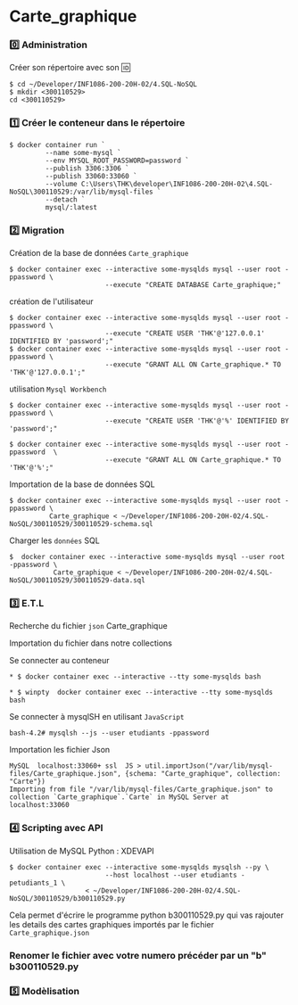 # Carte_graphique

### :zero: Administration 

Créer son répertoire avec son :id:

```
$ cd ~/Developer/INF1086-200-20H-02/4.SQL-NoSQL
$ mkdir <300110529>
cd <300110529>
```

### :one: Créer le conteneur dans le répertoire

```
$ docker container run `
         --name some-mysql `
         --env MYSQL_ROOT_PASSWORD=password `
         --publish 3306:3306 `
         --publish 33060:33060 `
         --volume C:\Users\THK\developer\INF1086-200-20H-02\4.SQL-NoSQL\300110529:/var/lib/mysql-files `
         --detach `
         mysql/:latest
```

### :two: Migration

Création de la base de données `Carte_graphique`

```
$ docker container exec --interactive some-mysqlds mysql --user root -ppassword \
                        --execute "CREATE DATABASE Carte_graphique;"
```
création de l'utilisateur

```
$ docker container exec --interactive some-mysqlds mysql --user root -ppassword \
                        --execute "CREATE USER 'THK'@'127.0.0.1' IDENTIFIED BY 'password';"
$ docker container exec --interactive some-mysqlds mysql --user root -ppassword \
                        --execute "GRANT ALL ON Carte_graphique.* TO 'THK'@'127.0.0.1';"
```

utilisation `Mysql Workbench`

```
$ docker container exec --interactive some-mysqlds mysql --user root -ppassword \
                        --execute "CREATE USER 'THK'@'%' IDENTIFIED BY 'password';"

$ docker container exec --interactive some-mysqlds mysql --user root -ppassword  \
                        --execute "GRANT ALL ON Carte_graphique.* TO 'THK'@'%';"
```

Importation de la base de données SQL

```
$ docker container exec --interactive some-mysqlds mysql --user root -ppassword \
          Carte_graphique < ~/Developer/INF1086-200-20H-02/4.SQL-NoSQL/300110529/300110529-schema.sql
```

Charger les `données` SQL

```
$  docker container exec --interactive some-mysqlds mysql --user root -ppassword \
           Carte_graphique < ~/Developer/INF1086-200-20H-02/4.SQL-NoSQL/300110529/300110529-data.sql
```

### :three: E.T.L

Recherche du fichier `json` Carte_graphique

Importation du fichier dans notre collections

Se connecter au conteneur

```
* $ docker container exec --interactive --tty some-mysqlds bash

* $ winpty  docker container exec --interactive --tty some-mysqlds bash
```

Se connecter à mysqlSH en utilisant `JavaScript`

```
bash-4.2# mysqlsh --js --user etudiants -ppassword
```

Importation les fichier Json

```
MySQL  localhost:33060+ ssl  JS > util.importJson("/var/lib/mysql-files/Carte_graphique.json", {schema: "Carte_graphique", collection: "Carte"})
Importing from file "/var/lib/mysql-files/Carte_graphique.json" to collection `Carte_graphique`.`Carte` in MySQL Server at localhost:33060
```

### :four: Scripting avec API

Utilisation de MySQL Python : XDEVAPI

```
$ docker container exec --interactive some-mysqlds mysqlsh --py \
                        --host localhost --user etudiants -petudiants_1 \
                   < ~/Developer/INF1086-200-20H-02/4.SQL-NoSQL/300110529/b300110529.py
```

Cela permet d'écrire le programme python b300110529.py qui vas rajouter les details des cartes graphiques importés par le fichier `Carte_graphique.json`

### Renomer le fichier avec votre numero précéder par un "b" b300110529.py

### :five: Modèlisation

